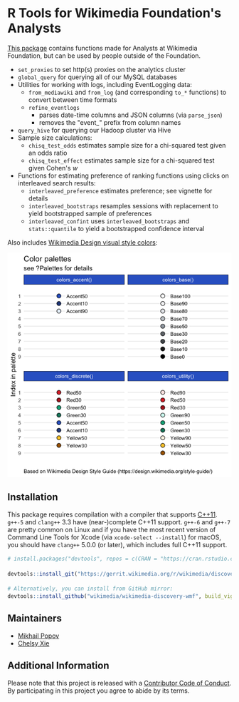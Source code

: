 # R Tools for Wikimedia Foundation's Analysts

[This package](https://phabricator.wikimedia.org/diffusion/1821/) contains functions made for Analysts at Wikimedia Foundation, but can be used by people outside of the Foundation.

- `set_proxies` to set http(s) proxies on the analytics cluster
- `global_query` for querying all of our MySQL databases
- Utilities for working with logs, including EventLogging data:
  - `from_mediawiki` and `from_log` (and corresponding `to_*` functions) to convert between time formats
  - `refine_eventlogs`
    - parses date-time columns and JSON columns (via `parse_json`)
    - removes the "event_" prefix from column names
- `query_hive` for querying our Hadoop cluster via Hive
- Sample size calculations:
    - `chisq_test_odds` estimates sample size for a chi-squared test given an odds ratio
    - `chisq_test_effect` estimates sample size for a chi-squared test given Cohen's *w*
- Functions for estimating preference of ranking functions using clicks on interleaved search results:
    - `interleaved_preference` estimates preference; see vignette for details
    - `interleaved_bootstraps` resamples sessions with replacement to yield bootstrapped sample of preferences
    - `interleaved_confint` uses `interleaved_bootstraps` and `stats::quantile` to yield a bootstrapped confidence interval

Also includes [Wikimedia Design visual style colors](https://design.wikimedia.org/style-guide/visual-style_colors.html):

![Color palettes included in the package based on Wikimedia Design Style Guide](palettes.png)

## Installation

This package requires compilation with a compiler that supports [C++11](https://en.wikipedia.org/wiki/C%2B%2B11). `g++-5` and `clang++` 3.3 have (near-)complete C++11 support. `g++-6` and `g++-7` are pretty common on Linux and if you have the most recent version of Command Line Tools for Xcode (via `xcode-select --install`) for macOS, you should have `clang++` 5.0.0 (or later), which includes full C++11 support.

```R
# install.packages("devtools", repos = c(CRAN = "https://cran.rstudio.com/"))

devtools::install_git("https://gerrit.wikimedia.org/r/wikimedia/discovery/wmf", build_vignettes = TRUE)

# Alternatively, you can install from GitHub mirror:
devtools::install_github("wikimedia/wikimedia-discovery-wmf", build_vignettes = TRUE)
```

## Maintainers

- [Mikhail Popov](https://meta.wikimedia.org/wiki/User:MPopov_(WMF))
- [Chelsy Xie](https://meta.wikimedia.org/wiki/User:CXie_(WMF))

## Additional Information

Please note that this project is released with a [Contributor Code of Conduct](CONDUCT.md). By participating in this project you agree to abide by its terms.
